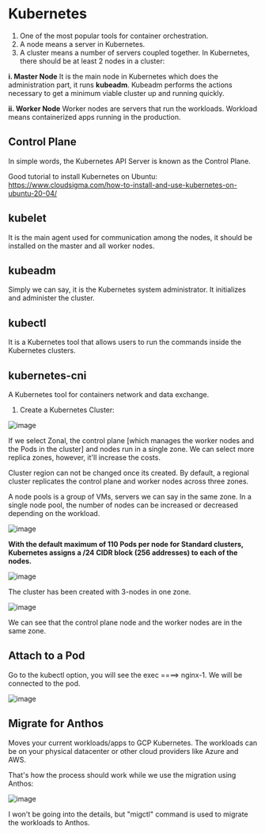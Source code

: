 # Kubernetes

1. One of the most popular tools for container orchestration.
2. A node means a server in Kubernetes.
3. A cluster means a number of servers coupled together. In Kubernetes, there should be at least 2 nodes in a cluster:

**i.  Master Node**
It is the main node in Kubernetes which does the administration part, it runs **kubeadm**. Kubeadm performs the actions necessary to get a minimum viable cluster up and running quickly. 

**ii. Worker Node**
Worker nodes are servers that run the workloads. Workload means containerized apps running in the production.

## Control Plane

In simple words, the Kubernetes API Server is known as the Control Plane.

Good tutorial to install Kubernetes on Ubuntu:
https://www.cloudsigma.com/how-to-install-and-use-kubernetes-on-ubuntu-20-04/

## kubelet

It is the main agent used for communication among the nodes, it should be installed on the master and all worker nodes.

## kubeadm

Simply we can say, it is the Kubernetes system administrator. It initializes and administer the cluster.

## kubectl

It is a Kubernetes tool that allows users to run the commands inside the Kubernetes clusters.

## kubernetes-cni

A Kubernetes tool for containers network and data exchange.

1. Create a Kubernetes Cluster:

![image](https://user-images.githubusercontent.com/21220549/208852432-6fbd8328-3566-4d20-91ad-786936263c74.png)

If we select Zonal, the control plane [which manages the worker nodes and the Pods in the cluster] and nodes run in a single zone. We can select more replica zones, however, it'll increase the costs. 

Cluster region can not be changed once its created. By default, a regional cluster replicates the control plane and worker nodes across three zones.

A node pools is a group of VMs, servers we can say in the same zone. In a single node pool, the number of nodes can be increased or decreased depending on the workload.

![image](https://user-images.githubusercontent.com/21220549/208858664-b5b5b9c0-50c6-49be-9277-6fa75d172a80.png)

**With the default maximum of 110 Pods per node for Standard clusters, Kubernetes assigns a /24 CIDR block (256 addresses) to each of the nodes.**

![image](https://user-images.githubusercontent.com/21220549/208859009-c2f96986-fe95-4aa6-bce4-c96450da375f.png)

The cluster has been created with 3-nodes in one zone.

![image](https://user-images.githubusercontent.com/21220549/208883877-588d77ff-af39-4d37-8d4e-fd68632ba3a6.png)

We can see that the control plane node and the worker nodes are in the same zone. 

## Attach to a Pod

Go to the kubectl option, you will see the exec ====> nginx-1. We will be connected to the pod.

![image](https://user-images.githubusercontent.com/21220549/208887844-5858d393-cc24-40b7-8f43-53786efef183.png)

## Migrate for Anthos

Moves your current workloads/apps to GCP Kubernetes. The workloads can be on your physical datacenter or other cloud providers like Azure and AWS.

That's how the process should work while we use the migration using Anthos:

![image](https://user-images.githubusercontent.com/21220549/208912157-916b3bc1-efcb-4d5e-b9bb-62921ca8ac8b.png)

I won't be going into the details, but "migctl" command is used to migrate the workloads to Anthos.
